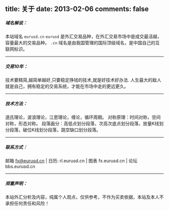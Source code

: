 title: 关于
date: 2013-02-06
comments: false
---

##### 域名解说： 

本站域名 `eurusd.cn`
`eurusd` 是外汇交易品种，在外汇交易市场中是成交最活越，容量最大的交易品种。 
`.cn` 域名是由我国管理的国际顶级域名，是中国自己的互联网标识。

----------

##### 交易10年：

技术要精简,越简单越好,只要稳定挣钱的技术,就是好技术好办法.
人生最大的敌人就是自己，拥有稳定的交易系统，才能在市场中走的更远更久。

----------


##### 技术方法：

道氏理论，波浪理论，江恩理论，缠论，循环周期。
对称原理：时间对称，空间对称，形态对称。
段落画分：高低点划分段落，次高次底点划分段落，放量K线划分段落，破位K线划分段落，跳空缺口划分段落。

----------


##### 联系方式：

邮箱 fx@eurusd.cn | 日历: rl.eurusd.cn | 图表 fx.eurusd.cn | 论坛 bbs.eurusd.cn 

----------

##### 郑重声明：

本站外汇分析及内容，纯属个人观点，仅供参考，不作为买卖依据，本站及本人不承担任何责任和风险！






